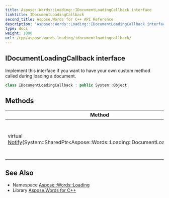 ```yaml
---
title: Aspose::Words::Loading::IDocumentLoadingCallback interface
linktitle: IDocumentLoadingCallback
second_title: Aspose.Words for C++ API Reference
description: 'Aspose::Words::Loading::IDocumentLoadingCallback interface. Implement this interface if you want to have your own custom method called during loading a document in C++.'
type: docs
weight: 1000
url: /cpp/aspose.words.loading/idocumentloadingcallback/
---
```

## IDocumentLoadingCallback interface


Implement this interface if you want to have your own custom method called during loading a document.

```cpp
class IDocumentLoadingCallback : public System::Object
```

## Methods

| Method | Description |
| --- | --- |
| virtual [Notify](./notify/)(System::SharedPtr\<Aspose::Words::Loading::DocumentLoadingArgs\>) | This is called to notify of document loading progress. |
## See Also

* Namespace [Aspose::Words::Loading](../)
* Library [Aspose.Words for C++](../../)
